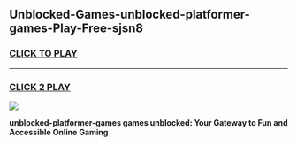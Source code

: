 
## Unblocked-Games-unblocked-platformer-games-Play-Free-sjsn8
<h3>
<a href="https://premium76.site?title=unblocked-platformer-games&ref=24M">CLICK TO PLAY</a></h3>
<hr>

<h3>
<a href="https://premium76.site?title=unblocked-platformer-games&ref=24M">CLICK 2 PLAY</a>
  
</h3>

<a href="https://premium76.site?title=unblocked-platformer-games&ref=24M"><img src="https://clearcache.store/games.png"></a>


**unblocked-platformer-games games unblocked: Your Gateway to Fun and Accessible Online Gaming**

